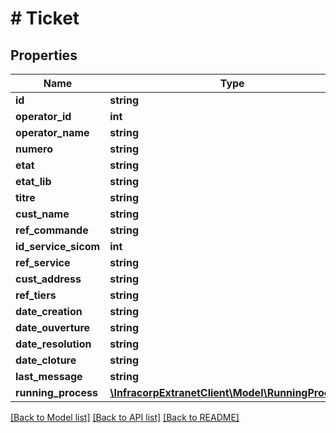 # # Ticket

## Properties

Name | Type | Description | Notes
------------ | ------------- | ------------- | -------------
**id** | **string** |  | [optional]
**operator_id** | **int** |  | [optional]
**operator_name** | **string** |  | [optional]
**numero** | **string** |  | [optional]
**etat** | **string** |  | [optional]
**etat_lib** | **string** |  | [optional]
**titre** | **string** |  | [optional]
**cust_name** | **string** |  | [optional]
**ref_commande** | **string** |  | [optional]
**id_service_sicom** | **int** |  | [optional]
**ref_service** | **string** |  | [optional]
**cust_address** | **string** |  | [optional]
**ref_tiers** | **string** |  | [optional]
**date_creation** | **string** |  | [optional]
**date_ouverture** | **string** |  | [optional]
**date_resolution** | **string** |  | [optional]
**date_cloture** | **string** |  | [optional]
**last_message** | **string** |  | [optional]
**running_process** | [**\InfracorpExtranetClient\Model\RunningProcess[]**](RunningProcess.md) |  | [optional]

[[Back to Model list]](../../README.md#models) [[Back to API list]](../../README.md#endpoints) [[Back to README]](../../README.md)
